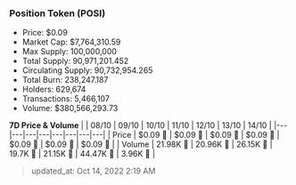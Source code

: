
  ### Position Token (POSI)
  - Price: $0.09
  - Market Cap: $7,764,310.59
  - Max Supply: 100,000,000
  - Total Supply: 90,971,201.452
  - Circulating Supply: 90,732,954.265
  - Total Burn: 238,247.187
  - Holders: 629,674
  - Transactions: 5,466,107
  - Volume: $380,566,293.73

  **7D Price & Volume**
  | | 08&#x2F;10 | 09&#x2F;10 | 10&#x2F;10 | 11&#x2F;10 | 12&#x2F;10 | 13&#x2F;10 | 14&#x2F;10 |
  |---|---|---|---|---|---|---|---|
  | Price | $0.09 🔻 | $0.09 🔻 | $0.09 🔻 | $0.09 🔻 | $0.09 🔻 | $0.09 🔻 | $0.09 🚀 |
  | Volume | 21.98K 🔻 | 20.96K 🔻 | 26.15K 🚀 | 19.7K 🔻 | 21.15K 🚀 | 44.47K 🚀 | 3.96K 🔻 |

  > updated_at: Oct 14, 2022 2:19 AM
